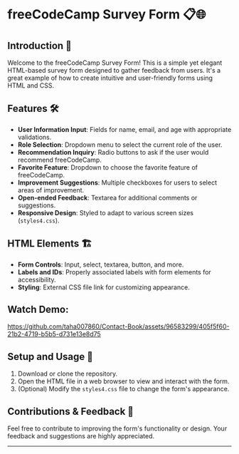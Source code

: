 # freeCodeCamp Survey Form 📋🌐

## Introduction 🌟
Welcome to the freeCodeCamp Survey Form! This is a simple yet elegant HTML-based survey form designed to gather feedback from users. It's a great example of how to create intuitive and user-friendly forms using HTML and CSS.

## Features 🛠️
- **User Information Input**: Fields for name, email, and age with appropriate validations.
- **Role Selection**: Dropdown menu to select the current role of the user.
- **Recommendation Inquiry**: Radio buttons to ask if the user would recommend freeCodeCamp.
- **Favorite Feature**: Dropdown to choose the favorite feature of freeCodeCamp.
- **Improvement Suggestions**: Multiple checkboxes for users to select areas of improvement.
- **Open-ended Feedback**: Textarea for additional comments or suggestions.
- **Responsive Design**: Styled to adapt to various screen sizes (`styles4.css`).

## HTML Elements 🏗️
- **Form Controls**: Input, select, textarea, button, and more.
- **Labels and IDs**: Properly associated labels with form elements for accessibility.
- **Styling**: External CSS file link for customizing appearance.

## Watch Demo:
https://github.com/taha007860/Contact-Book/assets/96583299/405f5f60-21b2-4719-b5b5-d731e13e8d75

## Setup and Usage 🚀
1. Download or clone the repository.
2. Open the HTML file in a web browser to view and interact with the form.
3. (Optional) Modify the `styles4.css` file to change the form's appearance.

## Contributions & Feedback 🤝
Feel free to contribute to improving the form's functionality or design. Your feedback and suggestions are highly appreciated.

---

